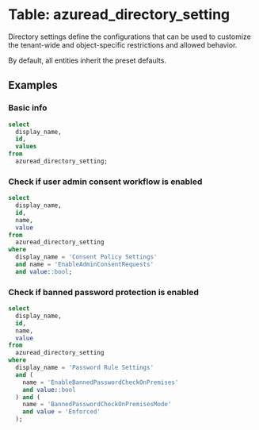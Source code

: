 # Table: azuread_directory_setting

Directory settings define the configurations that can be used to customize the tenant-wide and object-specific restrictions and allowed behavior.

By default, all entities inherit the preset defaults.

## Examples

### Basic info

```sql
select
  display_name,
  id,
  values
from
  azuread_directory_setting;
```

### Check if user admin consent workflow is enabled

```sql
select
  display_name,
  id,
  name,
  value
from
  azuread_directory_setting
where
  display_name = 'Consent Policy Settings'
  and name = 'EnableAdminConsentRequests'
  and value::bool;
```

### Check if banned password protection is enabled

```sql
select
  display_name,
  id,
  name,
  value
from
  azuread_directory_setting
where
  display_name = 'Password Rule Settings'
  and (
    name = 'EnableBannedPasswordCheckOnPremises'
    and value::bool
  ) and (
    name = 'BannedPasswordCheckOnPremisesMode'
    and value = 'Enforced'
  );
```
